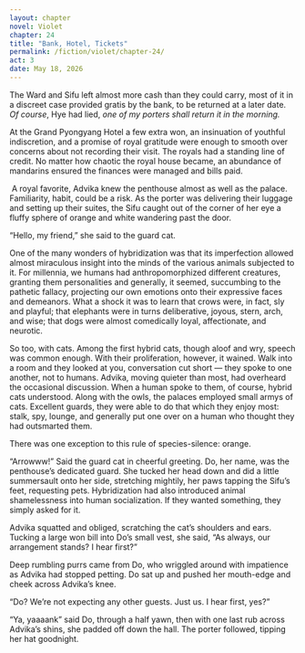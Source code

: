 ```yaml
---
layout: chapter
novel: Violet
chapter: 24
title: "Bank, Hotel, Tickets"
permalink: /fiction/violet/chapter-24/
act: 3
date: May 18, 2026
---
```

The Ward and Sifu left almost more cash than they could carry, most of it in a discreet case provided gratis by the bank, to be returned at a later date. *Of course*, Hye had lied, *one of my porters shall return it in the morning.*

At the Grand Pyongyang Hotel a few extra won, an insinuation of youthful indiscretion, and a promise of royal gratitude were enough to smooth over concerns about not recording their visit. The royals had a standing line of credit. No matter how chaotic the royal house became, an abundance of mandarins ensured the finances were managed and bills paid.

 A royal favorite, Advika knew the penthouse almost as well as the palace. Familiarity, habit, could be a risk. As the porter was delivering their luggage and setting up their suites, the Sifu caught out of the corner of her eye a fluffy sphere of orange and white wandering past the door.

“Hello, my friend,” she said to the guard cat. 

One of the many wonders of hybridization was that its imperfection allowed almost miraculous insight into the minds of the various animals subjected to it. For millennia, we humans had anthropomorphized different creatures, granting them personalities and generally, it seemed, succumbing to the pathetic fallacy, projecting our own emotions onto their expressive faces and demeanors. What a shock it was to learn that crows were, in fact, sly and playful; that elephants were in turns deliberative, joyous, stern, arch, and wise; that dogs were almost comedically loyal, affectionate, and neurotic. 

So too, with cats. Among the first hybrid cats, though aloof and wry, speech was common enough. With their proliferation, however, it wained. Walk into a room and they looked at you, conversation cut short — they spoke to one another, not to humans. Advika, moving quieter than most, had overheard the occasional discussion. When a human spoke to them, of course, hybrid cats understood. Along with the owls, the palaces employed small armys of cats. Excellent guards, they were able to do that which they enjoy most: stalk, spy, lounge, and generally put one over on a human who thought they had outsmarted them.

There was one exception to this rule of species-silence: orange.

“Arrowww!” Said the guard cat in cheerful greeting. Do, her name, was the penthouse’s dedicated guard. She tucked her head down and did a little summersault onto her side, stretching mightily, her paws tapping the Sifu’s feet, requesting pets. Hybridization had also introduced animal shamelessness into human socialization. If they wanted something, they simply asked for it.

Advika squatted and obliged, scratching the cat’s shoulders and ears. Tucking a large won bill into Do’s small vest, she said, “As always, our arrangement stands? I hear first?”

Deep rumbling purrs came from Do, who wriggled around with impatience as Advika had stopped petting. Do sat up and pushed her mouth-edge and cheek across Advika’s knee.

“Do? We’re not expecting any other guests. Just us. I hear first, yes?”

“Ya, yaaaank” said Do, through a half yawn, then with one last rub across Advika’s shins, she padded off down the hall. The porter followed, tipping her hat goodnight.